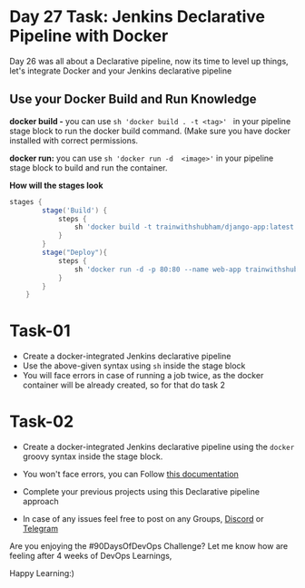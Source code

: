 
# Day 27 Task: Jenkins Declarative Pipeline with Docker

Day 26 was all about a Declarative pipeline, now its time to level up things, let's integrate Docker and your Jenkins declarative pipeline

## Use your Docker Build and Run Knowledge

**docker build  -** you can use `sh 'docker build . -t <tag>' ` in your pipeline stage block to run the docker build command. (Make sure you have docker installed with correct permissions.

**docker run:** you can use `sh 'docker run -d  <image>'` in your pipeline stage block to build and run the container.

**How will the stages look** 
````groovy
stages {
        stage('Build') {
            steps {
                sh 'docker build -t trainwithshubham/django-app:latest'
            }
        }
        stage("Deploy"){
            steps {
                sh 'docker run -d -p 80:80 --name web-app trainwithshubham/django-app:latest'
            }
        }
    }
````
  

# Task-01

- Create a docker-integrated Jenkins declarative pipeline 
- Use the above-given syntax using `sh` inside the stage block
- You will face errors in case of running a job twice, as the docker container will be already created, so for that do task 2

# Task-02

- Create a docker-integrated Jenkins declarative pipeline using the `docker` groovy syntax inside the stage block.
- You won't face errors, you can Follow [this documentation](https://tempora-mutantur.github.io/jenkins.io/github_pages_test/doc/book/pipeline/docker/)

- Complete your previous projects using this Declarative pipeline approach

- In case of any issues feel free to post on any Groups, [Discord](https://discord.gg/Q6ntmMtH) or [Telegram](https://t.me/trainwithshubham)

Are you enjoying the #90DaysOfDevOps Challenge?
Let me know how are feeling after 4 weeks of DevOps Learnings,


Happy Learning:)